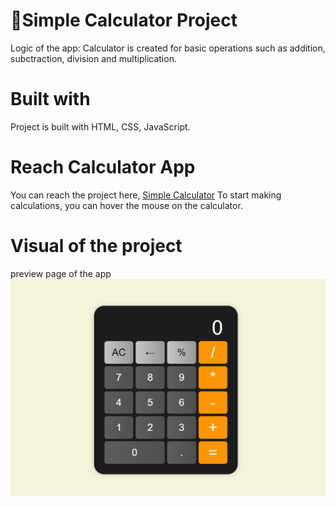 # 🧮Simple Calculator Project

Logic of the app:
Calculator is created for basic operations such as addition, subctraction, division and multiplication.

# Built with

Project is built with HTML, CSS, JavaScript.

# Reach Calculator App

You can reach the project here, [Simple Calculator](https://berenvrl.github.io/js-second-project/)
To start making calculations, you can hover the mouse on the calculator.

# Visual of the project

preview page of the app
![calculator](calc.png)
